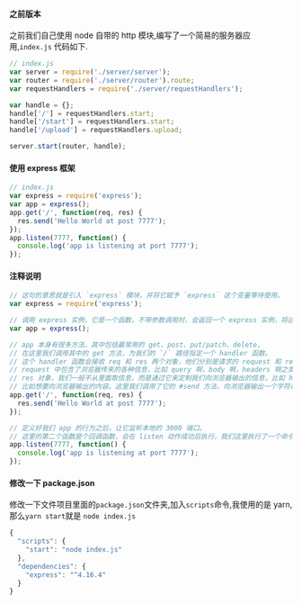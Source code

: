 #### 之前版本

之前我们自己使用 node 自带的 http 模块,编写了一个简易的服务器应用,`index.js` 代码如下.

```javascript
// index.js
var server = require('./server/server');
var router = require('./server/router').route;
var requestHandlers = require('./server/requestHandlers');

var handle = {};
handle['/'] = requestHandlers.start;
handle['/start'] = requestHandlers.start;
handle['/upload'] = requestHandlers.upload;

server.start(router, handle);
```

#### 使用 express 框架

```javascript
// index.js
var express = require('express');
var app = express();
app.get('/', function(req, res) {
  res.send('Hello World at post 7777');
});
app.listen(7777, function() {
  console.log('app is listening at port 7777');
});
```

#### 注释说明

```javascript
// 这句的意思就是引入 `express` 模块，并将它赋予 `express` 这个变量等待使用。
var express = require('express');

// 调用 express 实例，它是一个函数，不带参数调用时，会返回一个 express 实例，将这个变量赋予 app 变量。
var app = express();

// app 本身有很多方法，其中包括最常用的 get、post、put/patch、delete，
// 在这里我们调用其中的 get 方法，为我们的 `/` 路径指定一个 handler 函数。
// 这个 handler 函数会接收 req 和 res 两个对象，他们分别是请求的 request 和 response。
// request 中包含了浏览器传来的各种信息，比如 query 啊，body 啊，headers 啊之类的，都可以通过 req 对象访问到。
// res 对象，我们一般不从里面取信息，而是通过它来定制我们向浏览器输出的信息，比如 header 信息，
// 比如想要向浏览器输出的内容。这里我们调用了它的 #send 方法，向浏览器输出一个字符串。
app.get('/', function(req, res) {
  res.send('Hello World at post 7777');
});

// 定义好我们 app 的行为之后，让它监听本地的 3000 端口。
// 这里的第二个函数是个回调函数，会在 listen 动作成功后执行，我们这里执行了一个命令行输出操作，告诉我们监听动作已完成。
app.listen(7777, function() {
  console.log('app is listening at port 7777');
});
```

#### 修改一下 package.json

修改一下文件项目里面的`package.json`文件夹,加入`scripts`命令,我使用的是 yarn,那么`yarn start`就是 `node index.js`

```javascript
{
  "scripts": {
    "start": "node index.js"
  },
  "dependencies": {
    "express": "^4.16.4"
  }
}
```
